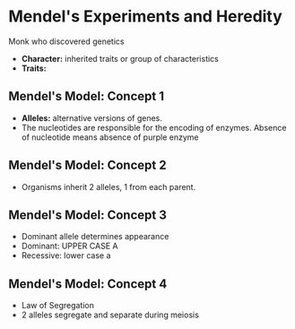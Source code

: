 # Mendel's Experiments and Heredity
Monk who discovered genetics
- **Character:** inherited traits or group of characteristics
- **Traits:**
## Mendel's Model: Concept 1
- **Alleles:** alternative versions of genes.
- The nucleotides are responsible for the encoding of enzymes. Absence of nucleotide means absence of purple enzyme
## Mendel's Model: Concept 2
- Organisms inherit 2 alleles, 1 from each parent.
## Mendel's Model: Concept 3
- Dominant allele determines appearance 
- Dominant: UPPER CASE A
- Recessive: lower case a
## Mendel's Model: Concept 4
- Law of Segregation 
- 2 alleles segregate and separate during meiosis